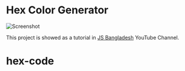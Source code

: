# Hex Color Generator

![Screenshot](https://github.com/srsetu/hexcolor-generator/blob/main/screenshot.jpg "Project Screenshot")

This project is showed as a tutorial in [JS Bangladesh](https://youtube.com/JSBangladesh) YouTube Channel.
# hex-code
